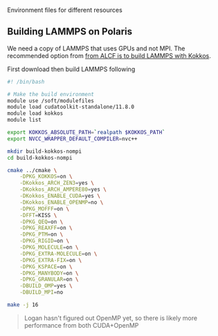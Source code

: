 Environment files for different resources

## Building LAMMPS on Polaris

We need a copy of LAMMPS that uses GPUs and not MPI.
The recommended option from [from ALCF is to build LAMMPS with Kokkos](https://github.com/argonne-lcf/GettingStarted/tree/master/Applications/Polaris/LAMMPS).

First download then build LAMMPS following

```bash
#! /bin/bash

# Make the build environment
module use /soft/modulefiles
module load cudatoolkit-standalone/11.8.0
module load kokkos
module list

export KOKKOS_ABSOLUTE_PATH=`realpath $KOKKOS_PATH`
export NVCC_WRAPPER_DEFAULT_COMPILER=nvc++

mkdir build-kokkos-nompi
cd build-kokkos-nompi

cmake ../cmake \
    -DPKG_KOKKOS=on \
    -DKokkos_ARCH_ZEN3=yes \
    -DKokkos_ARCH_AMPERE80=yes \
    -DKokkos_ENABLE_CUDA=yes \
    -DKokkos_ENABLE_OPENMP=no \
    -DPKG_MOFFF=on \
    -DFFT=KISS \
    -DPKG_QEQ=on \
    -DPKG_REAXFF=on \
    -DPKG_PTM=on \
    -DPKG_RIGID=on \
    -DPKG_MOLECULE=on \
    -DPKG_EXTRA-MOLECULE=on \
    -DPKG_EXTRA-FIX=on \
    -DPKG_KSPACE=on \
    -DPKG_MANYBODY=on \
    -DPKG_GRANULAR=on \
    -DBUILD_OMP=yes \
    -DBUILD_MPI=no

make -j 16
```

> Logan hasn't figured out OpenMP yet, so there is likely more performance from both CUDA+OpenMP
